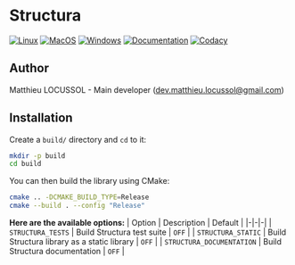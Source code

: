 # Structura

[![Linux](https://img.shields.io/github/workflow/status/matthieu-locussol/Structura/Linux?label=Linux&logo=linux&logoColor=white)](https://github.com/matthieu-locussol/Structura/actions/workflows/Linux.yml)
[![MacOS](https://img.shields.io/github/workflow/status/matthieu-locussol/Structura/MacOS?label=MacOS&logo=apple&logoColor=white)](https://github.com/matthieu-locussol/Structura/actions/workflows/MacOS.yml)
[![Windows](https://img.shields.io/github/workflow/status/matthieu-locussol/Structura/Windows?label=Windows&logo=windows&logoColor=white)](https://github.com/matthieu-locussol/Structura/actions/workflows/Windows.yml)
[![Documentation](https://img.shields.io/static/v1?label=Documentation&message=online&color=success&logo=github&logoColor=white&style=flat)](https://matthieu-locussol.github.io/Structura/)
[![Codacy](https://img.shields.io/codacy/grade/88a1fd1898984ab58058be450b6e94d9?label=Code%20quality&logo=codacy&logoColor=white)](https://www.codacy.com/gh/matthieu-locussol/Structura/dashboard?utm_source=github.com&utm_medium=referral&utm_content=matthieu-locussol/Structura&utm_campaign=Badge_Grade)

## Author

Matthieu LOCUSSOL - Main developer (<dev.matthieu.locussol@gmail.com>)

## Installation

Create a `build/` directory and `cd` to it:

```bash
mkdir -p build
cd build
```

You can then build the library using CMake:

```bash
cmake .. -DCMAKE_BUILD_TYPE=Release
cmake --build . --config "Release"
```

**Here are the available options:**
| Option | Description | Default |
|-|-|-|
| `STRUCTURA_TESTS` | Build Structura test suite | `OFF` |
| `STRUCTURA_STATIC` | Build Structura library as a static library | `OFF` |
| `STRUCTURA_DOCUMENTATION` | Build Structura documentation | `OFF` |
